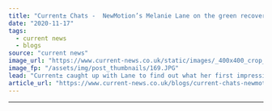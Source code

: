 ```yaml
---
title: "Current± Chats -  NewMotion’s Melanie Lane on the green recovery and the EV sector's tipping point"
date: "2020-11-17"
tags: 
  - current news
  - blogs
source: "current news"
image_url: "https://www.current-news.co.uk/static/images/_400x400_crop_center-center/Melanie-Lane-CEO-NewMotion-HR.JPG"
image_fp: "/assets/img/post_thumbnails/169.JPG"
lead: "Current± caught up with Lane to find out what her first impressions of the industry are, the impact of the green recovery, and what’s next for NewMotion."
article_url: "https://www.current-news.co.uk/blogs/current-chats-newmotions-melanie-lane-on-the-green-recovery-and-the-ev-sectors-tipping-point?utm_source=rss-feeds&utm_medium=rss&utm_campaign=rss"
---
```


---
